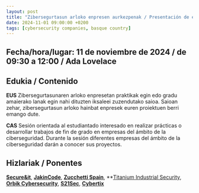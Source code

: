 ```yaml
---
layout: post
title: "Zibersegurtasun arloko enpresen aurkezpenak / Presentación de empresas del ámbito de la ciberseguridad"
date: 2024-11-01 09:00:00 +0200
tags: [cybersecurity companies, basque country]
---
```


## Fecha/hora/lugar: 11 de noviembre de 2024 / de 09:30 a 12:00 / Ada Lovelace

## Edukia / Contenido

**EUS** Zibersegurtasunaren arloko enpresetan praktikak egin edo gradu amaierako lanak egin nahi dituzten iksaleei zuzendutako saioa. Saioan zehar, zibersegurtasun arloko hainbat enpresek euren proiektuen berri emango dute.

**CAS** Sesión orientada al estudiantado interesado en realizar prácticas o desarrollar trabajos de fin de grado en empresas del ámbito de la ciberseguridad. Durante la sesión diferentes empresas del ámbito de la ciberseguridad darán a conocer sus proyectos.

## Hizlariak / Ponentes

**[Secure&it](https://www.secureit.es/)**,  **[JakinCode](https://jakincode.com/)**, **[Zucchetti Spain](https://www.zucchetti.es/)**, **[Titanium Industrial Security](https://titaniumindustrialsecurity.com/), **[Orbik Cybersecurity](https://orbik-cybersecurity.com/)**, **[S21Sec](https://www.s21sec.com/)**, **[Cybertix](https://cybertix.tech/)**

